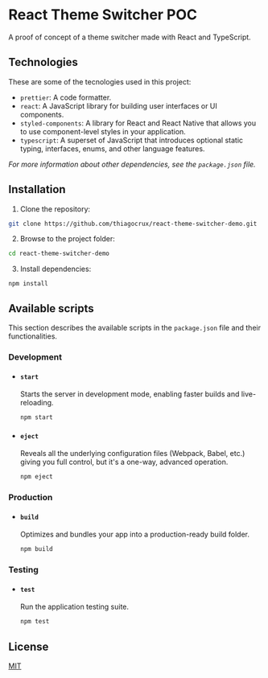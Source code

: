 # React Theme Switcher POC

A proof of concept of a theme switcher made with React and TypeScript.

## Technologies

These are some of the tecnologies used in this project:

- `prettier`: A code formatter.
- `react`: A JavaScript library for building user interfaces or UI components.
- `styled-components`: A library for React and React Native that allows you to use component-level styles in your application.
- `typescript`: A superset of JavaScript that introduces optional static typing, interfaces, enums, and other language features.

_For more information about other dependencies, see the `package.json` file._

## Installation

1. Clone the repository:

```bash
git clone https://github.com/thiagocrux/react-theme-switcher-demo.git
```

2. Browse to the project folder:

```bash
cd react-theme-switcher-demo
```

3. Install dependencies:

```
npm install
```

## Available scripts

This section describes the available scripts in the `package.json` file and their functionalities.

### Development

- #### `start`

  Starts the server in development mode, enabling faster builds and live-reloading.

  ```bash
  npm start

  ```

- #### `eject`

  Reveals all the underlying configuration files (Webpack, Babel, etc.) giving you full control, but it's a one-way, advanced operation.

  ```bash
  npm eject
  ```

### Production

- #### `build`

  Optimizes and bundles your app into a production-ready build folder.

  ```bash
  npm build
  ```

### Testing

- #### `test`

  Run the application testing suite.

  ```bash
  npm test
  ```

## License

[MIT](https://choosealicense.com/licenses/mit/)
